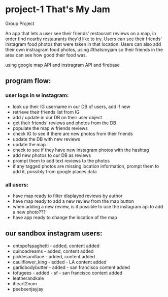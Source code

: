 # project-1 That's My Jam
Group Project

An app that lets a user see their friends' restaurant reviews on a map, in order find nearby restaurants they'd like to try.
Users can see their friends' instagram food photos that were taken in that location.
Users can also add their own instragram food photos, using #thatsmyjam so their friends in the area can see how good their food was.

using google map API
and instragram API
and firebase


## program flow:

### user logs in w instagram:
* look up their IG username in our DB of users, add if new
* retrieve their friends list from IG
* add / update in our DB on their user object
* get their friends' reviews and photos from the DB
* populate the map w friends reviews
* check IG to see if there are new photos from their friends
* update the DB with new reviews
* update the map
* check to see if they have new instagram photos with the hashtag
* add new photos to our DB as reviews
* prompt them to add text reviews to the photos
* if any tagged photos are missing location information, prompt them to add it, possibly from google places data

### all users:
* have map ready to filter displayed reviews by author
* have map ready to add a new review from the map button
* when adding a new review, is it possible to use the instagram api to add a new photo???
* have app ready to change the location of the map


## our sandbox instagram users:
* ontopofspaghetti - added, content added
* quinoadreams - added, content added
* picklesandlace - added, content added
* cauliflower_king - added - LA content added
* garlicbodybutter - added - san francisco content added
* tofugees - added - sf - san francisco content added
* leatherandkale
* iheart2nom
* peebeenjayjay